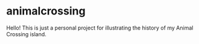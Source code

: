 # animalcrossing

Hello! This is just a personal project for illustrating the history of my Animal Crossing island.
